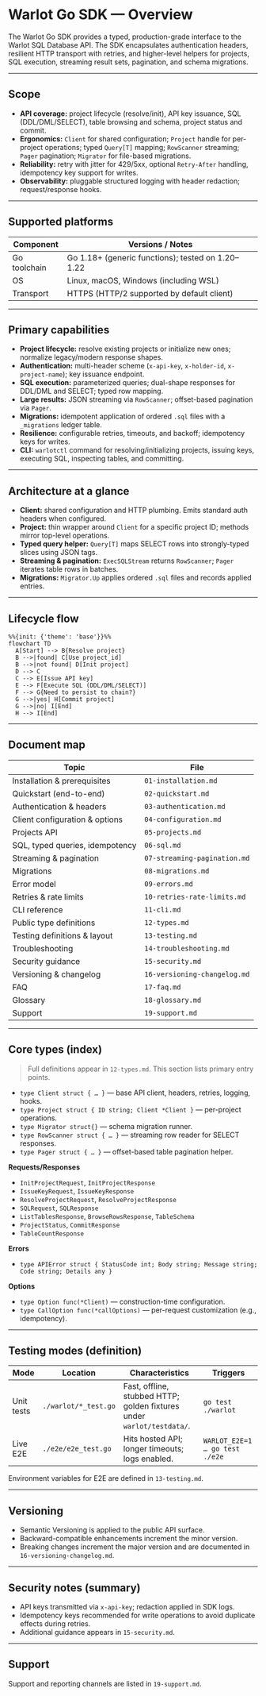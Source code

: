 # Warlot Go SDK — Overview

The Warlot Go SDK provides a typed, production-grade interface to the Warlot SQL Database API. The SDK encapsulates authentication headers, resilient HTTP transport with retries, and higher-level helpers for projects, SQL execution, streaming result sets, pagination, and schema migrations.

---

## Scope

* **API coverage:** project lifecycle (resolve/init), API key issuance, SQL (DDL/DML/SELECT), table browsing and schema, project status and commit.
* **Ergonomics:** `Client` for shared configuration; `Project` handle for per-project operations; typed `Query[T]` mapping; `RowScanner` streaming; `Pager` pagination; `Migrator` for file-based migrations.
* **Reliability:** retry with jitter for 429/5xx, optional `Retry-After` handling, idempotency key support for writes.
* **Observability:** pluggable structured logging with header redaction; request/response hooks.

---

## Supported platforms

| Component    | Versions / Notes                                  |
| ------------ | ------------------------------------------------- |
| Go toolchain | Go 1.18+ (generic functions); tested on 1.20–1.22 |
| OS           | Linux, macOS, Windows (including WSL)             |
| Transport    | HTTPS (HTTP/2 supported by default client)        |

---

## Primary capabilities

* **Project lifecycle:** resolve existing projects or initialize new ones; normalize legacy/modern response shapes.
* **Authentication:** multi-header scheme (`x-api-key`, `x-holder-id`, `x-project-name`); key issuance endpoint.
* **SQL execution:** parameterized queries; dual-shape responses for DDL/DML and SELECT; typed row mapping.
* **Large results:** JSON streaming via `RowScanner`; offset-based pagination via `Pager`.
* **Migrations:** idempotent application of ordered `.sql` files with a `_migrations` ledger table.
* **Resilience:** configurable retries, timeouts, and backoff; idempotency keys for writes.
* **CLI:** `warlotctl` command for resolving/initializing projects, issuing keys, executing SQL, inspecting tables, and committing.

---

## Architecture at a glance

* **Client:** shared configuration and HTTP plumbing. Emits standard auth headers when configured.
* **Project:** thin wrapper around `Client` for a specific project ID; methods mirror top-level operations.
* **Typed query helper:** `Query[T]` maps SELECT rows into strongly-typed slices using JSON tags.
* **Streaming & pagination:** `ExecSQLStream` returns `RowScanner`; `Pager` iterates table rows in batches.
* **Migrations:** `Migrator.Up` applies ordered `.sql` files and records applied entries.

---

## Lifecycle flow

```mermaid
%%{init: {'theme': 'base'}}%%
flowchart TD
  A[Start] --> B{Resolve project}
  B -->|found| C[Use project_id]
  B -->|not found| D[Init project]
  D --> C
  C --> E[Issue API key]
  E --> F[Execute SQL (DDL/DML/SELECT)]
  F --> G{Need to persist to chain?}
  G -->|yes| H[Commit project]
  G -->|no| I[End]
  H --> I[End]
```

---

## Document map

| Topic                           | File                         |
| ------------------------------- | ---------------------------- |
| Installation & prerequisites    | `01-installation.md`         |
| Quickstart (end-to-end)         | `02-quickstart.md`           |
| Authentication & headers        | `03-authentication.md`       |
| Client configuration & options  | `04-configuration.md`        |
| Projects API                    | `05-projects.md`             |
| SQL, typed queries, idempotency | `06-sql.md`                  |
| Streaming & pagination          | `07-streaming-pagination.md` |
| Migrations                      | `08-migrations.md`           |
| Error model                     | `09-errors.md`               |
| Retries & rate limits           | `10-retries-rate-limits.md`  |
| CLI reference                   | `11-cli.md`                  |
| Public type definitions         | `12-types.md`                |
| Testing definitions & layout    | `13-testing.md`              |
| Troubleshooting                 | `14-troubleshooting.md`      |
| Security guidance               | `15-security.md`             |
| Versioning & changelog          | `16-versioning-changelog.md` |
| FAQ                             | `17-faq.md`                  |
| Glossary                        | `18-glossary.md`             |
| Support                         | `19-support.md`              |

---

## Core types (index)

> Full definitions appear in `12-types.md`. This section lists primary entry points.

* `type Client struct { … }` — base API client, headers, retries, logging, hooks.
* `type Project struct { ID string; Client *Client }` — per-project operations.
* `type Migrator struct{}` — schema migration runner.
* `type RowScanner struct { … }` — streaming row reader for SELECT responses.
* `type Pager struct { … }` — offset-based table pagination helper.

**Requests/Responses**

* `InitProjectRequest`, `InitProjectResponse`
* `IssueKeyRequest`, `IssueKeyResponse`
* `ResolveProjectRequest`, `ResolveProjectResponse`
* `SQLRequest`, `SQLResponse`
* `ListTablesResponse`, `BrowseRowsResponse`, `TableSchema`
* `ProjectStatus`, `CommitResponse`
* `TableCountResponse`

**Errors**

* `type APIError struct { StatusCode int; Body string; Message string; Code string; Details any }`

**Options**

* `type Option func(*Client)` — construction-time configuration.
* `type CallOption func(*callOptions)` — per-request customization (e.g., idempotency).

---

## Testing modes (definition)

| Mode       | Location             | Characteristics                                                        | Triggers                       |
| ---------- | -------------------- | ---------------------------------------------------------------------- | ------------------------------ |
| Unit tests | `./warlot/*_test.go` | Fast, offline, stubbed HTTP; golden fixtures under `warlot/testdata/`. | `go test ./warlot`             |
| Live E2E   | `./e2e/e2e_test.go`  | Hits hosted API; longer timeouts; logs enabled.                        | `WARLOT_E2E=1 … go test ./e2e` |

Environment variables for E2E are defined in `13-testing.md`.

---

## Versioning

* Semantic Versioning is applied to the public API surface.
* Backward-compatible enhancements increment the minor version.
* Breaking changes increment the major version and are documented in `16-versioning-changelog.md`.

---

## Security notes (summary)

* API keys transmitted via `x-api-key`; redaction applied in SDK logs.
* Idempotency keys recommended for write operations to avoid duplicate effects during retries.
* Additional guidance appears in `15-security.md`.

---

## Support

Support and reporting channels are listed in `19-support.md`.
